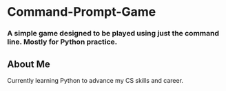 # Command-Prompt-Game
### A simple game designed to be played using just the command line. Mostly for Python practice.

## **About Me**
<p>Currently learning Python to advance my CS skills and career.</p>
